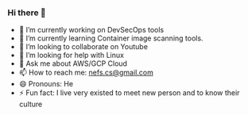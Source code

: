 ### Hi there 👋


- 🔭 I’m currently working on DevSecOps tools
- 🌱 I’m currently learning Container image scanning tools.
- 👯 I’m looking to collaborate on Youtube
- 🤔 I’m looking for help with Linux
- 💬 Ask me about AWS/GCP Cloud
- 📫 How to reach me: nefs.cs@gmail.com
- 😄 Pronouns: He
- ⚡ Fun fact: I live very existed to meet new person and to know their culture

